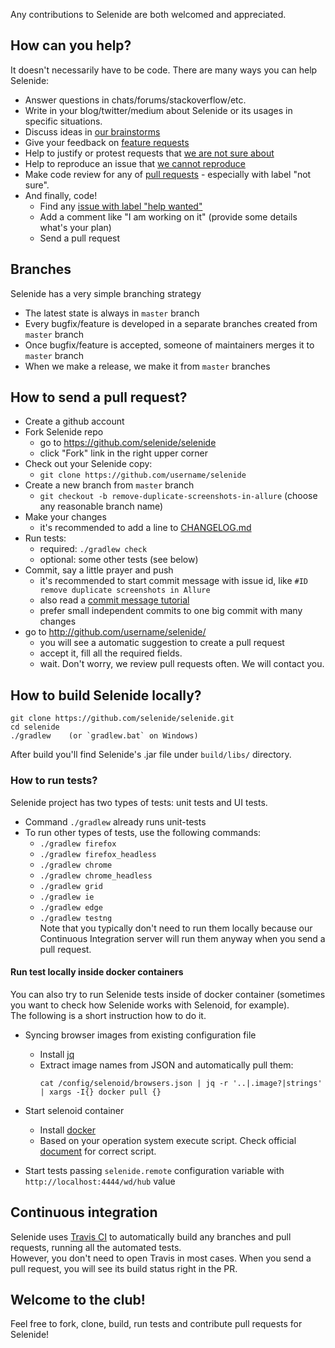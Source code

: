 
Any contributions to Selenide are both welcomed and appreciated.  

## How can you help?

It doesn't necessarily have to be code. There are many ways you can help Selenide:
- Answer questions in chats/forums/stackoverflow/etc.
- Write in your blog/twitter/medium about Selenide or its usages in specific situations.
- Discuss ideas in [our brainstorms](https://github.com/selenide/selenide/issues?q=is%3Aissue+is%3Aopen+label%3Abrainstorm)
- Give your feedback on [feature requests](https://github.com/selenide/selenide/issues?q=is%3Aissue+is%3Aopen+label%3Afeature)
- Help to justify or protest requests that [we are not sure about](https://github.com/selenide/selenide/issues?q=is%3Aissue+is%3Aopen+label%3A%22not+sure%22)
- Help to reproduce an issue that [we cannot reproduce](https://github.com/selenide/selenide/issues?q=is%3Aissue+is%3Aclosed+label%3A%22cannot+preproduce%22)
- Make code review for any of [pull requests](https://github.com/selenide/selenide/pulls)  -  especially with label "not sure".
- And finally, code! 
  - Find any [issue with label "help wanted"](https://github.com/selenide/selenide/issues?q=is%3Aissue+is%3Aopen+label%3A%22help+wanted%22)
  - Add a comment like "I am working on it" (provide some details what's your plan)
  - Send a pull request


## Branches
Selenide has a very simple branching strategy
- The latest state is always in `master` branch
- Every bugfix/feature is developed in a separate branches created from `master` branch
- Once bugfix/feature is accepted, someone of maintainers merges it to `master` branch
- When we make a release, we make it from `master` branches

## How to send a pull request?
- Create a github account
- Fork Selenide repo  
  - go to https://github.com/selenide/selenide
  - click "Fork" link in the right upper corner
- Check out your Selenide copy:  
  - `git clone https://github.com/username/selenide`
- Create a new branch from `master` branch
  - `git checkout -b remove-duplicate-screenshots-in-allure`   (choose any reasonable branch name)
- Make your changes
  - it's recommended to add a line to [CHANGELOG.md](CHANGELOG.md)
- Run tests:
  - required: `./gradlew check`
  - optional: some other tests (see below) 
- Commit, say a little prayer and push
  - it's recommended to start commit message with issue id, like `#ID remove duplicate screenshots in Allure`
  - also read a [commit message tutorial](https://chris.beams.io/posts/git-commit/)
  - prefer small independent commits to one big commit with many changes
- go to http://github.com/username/selenide/
  - you will see a automatic suggestion to create a pull request
  - accept it, fill all the required fields.
  - wait. Don't worry, we review pull requests often. We will contact you.  


## How to build Selenide locally?

    git clone https://github.com/selenide/selenide.git
    cd selenide
    ./gradlew    (or `gradlew.bat` on Windows)

After build you'll find Selenide's .jar file under `build/libs/` directory.


### How to run tests?
Selenide project has two types of tests: unit tests and UI tests. 

- Command `./gradlew` already runs unit-tests
- To run other types of tests, use the following commands:
  - `./gradlew firefox`
  - `./gradlew firefox_headless`
  - `./gradlew chrome`
  - `./gradlew chrome_headless`
  - `./gradlew grid`
  - `./gradlew ie`
  - `./gradlew edge`
  - `./gradlew testng`  
  Note that you typically don't need to run them locally because our Continuous Integration server will run them anyway when you send a pull request. 

#### Run test locally inside docker containers

You can also try to run Selenide tests inside of docker container (sometimes you want to check how Selenide works with Selenoid, for example).  
The following is a short instruction how to do it. 

- Syncing browser images from existing configuration file
  - Install [jq](https://stedolan.github.io/jq)
  - Extract image names from JSON and automatically pull them:
     ```
     cat /config/selenoid/browsers.json | jq -r '..|.image?|strings' | xargs -I{} docker pull {}
     ```
     
- Start selenoid container
  - Install [docker](https://www.docker.com/products/docker-desktop)
  - Based on your operation system execute script. Check official [document](https://aerokube.com/selenoid/latest/#_option_2_start_selenoid_container) for correct script.
- Start tests passing `selenide.remote` configuration variable with `http://localhost:4444/wd/hub` value


## Continuous integration

Selenide uses [Travis CI](https://travis-ci.org/github/selenide/selenide/branches) to automatically build any branches and pull requests, running all the automated tests.  
However, you don't need to open Travis in most cases. When you send a pull request, you will see its build status right in the PR.  

## Welcome to the club!
Feel free to fork, clone, build, run tests and contribute pull requests for Selenide!
